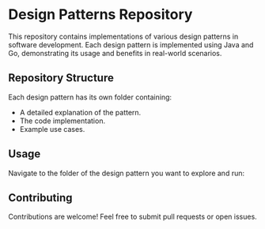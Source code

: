 # Design Patterns Repository
This repository contains implementations of various design patterns in software development. Each design pattern is implemented using Java and Go, demonstrating its usage and benefits in real-world scenarios.

## Repository Structure
Each design pattern has its own folder containing:
- A detailed explanation of the pattern.
- The code implementation.
- Example use cases.

## Usage
Navigate to the folder of the design pattern you want to explore and run:

## Contributing
Contributions are welcome! Feel free to submit pull requests or open issues.



